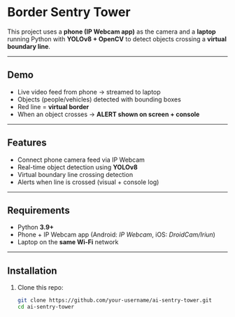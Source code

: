 # Border Sentry Tower
  
This project uses a **phone (IP Webcam app)** as the camera and a **laptop** running Python with **YOLOv8 + OpenCV** to detect objects crossing a **virtual boundary line**.  

---

## Demo
- Live video feed from phone → streamed to laptop  
- Objects (people/vehicles) detected with bounding boxes  
- Red line = **virtual border**  
- When an object crosses → **ALERT shown on screen + console**

---

## Features
-  Connect phone camera feed via IP Webcam  
-  Real-time object detection using **YOLOv8**  
-  Virtual boundary line crossing detection  
-  Alerts when line is crossed (visual + console log)  

---

##  Requirements
- Python **3.9+**
- Phone + IP Webcam app (Android: *IP Webcam*, iOS: *DroidCam/Iriun*)
- Laptop on the **same Wi-Fi** network

---

##  Installation

1. Clone this repo:
   ```bash
   git clone https://github.com/your-username/ai-sentry-tower.git
   cd ai-sentry-tower
